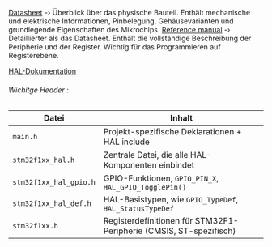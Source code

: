 [Datasheet](file:///home/ishak/Downloads/stm32f100rb.pdf) -› Überblick über das physische Bauteil. Enthält mechanische und elektrische Informationen, Pinbelegung, Gehäusevarianten und grundlegende Eigenschaften des Mikrochips.
[Reference manual](file:///home/ishak/Downloads/rm0041-stm32f100xx-advanced-armbased-32bit-mcus-stmicroelectronics-1.pdf) -› Detaillierter als das Datasheet. Enthält die vollständige Beschreibung der Peripherie und der Register. Wichtig für das Programmieren auf Registerebene.

[HAL-Dokumentation](file:///home/ishak/Downloads/um1850-description-of-stm32f1-hal-and-lowlayer-drivers-stmicroelectronics.pdf)

###### Wichitge Header :

| Datei                  | Inhalt                                                             |
| ---------------------- | ------------------------------------------------------------------ |
| `main.h`               | Projekt-spezifische Deklarationen + HAL include                    |
| `stm32f1xx_hal.h`      | Zentrale Datei, die alle HAL-Komponenten einbindet                 |
| `stm32f1xx_hal_gpio.h` | GPIO-Funktionen, `GPIO_PIN_X`, `HAL_GPIO_TogglePin()`              |
| `stm32f1xx_hal_def.h`  | HAL-Basistypen, wie `GPIO_TypeDef`, `HAL_StatusTypeDef`            |
| `stm32f1xx.h`          | Registerdefinitionen für STM32F1-Peripherie (CMSIS, ST-spezifisch) |
